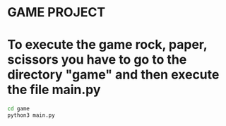 # GAME PROJECT

# To execute the game rock, paper, scissors you have to go to the directory "game" and then execute the file main.py

```sh
cd game
python3 main.py
```